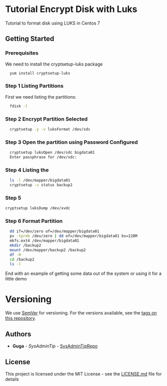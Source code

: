 # Tutorial Encrypt Disk with Luks

Tutorial to format disk using LUKS in Centos 7

## Getting Started


### Prerequisites

We need to install the cryptsetup-luks package

```bash
  yum install cryptsetup-luks
```

### Step 1 Listing Partitions
First we need listing the partitions:
```bash
  fdisk -l
```
### Step 2 Encrypt Partition Selected

```bash
  cryptsetup -y -v luksFormat /dev/sdc
```
### Step 3 Open the partition using Password Configured

```bash
  cryptsetup luksOpen /dev/sdc bigdata01
  Enter passphrase for /dev/sdc:
```

### Step 4 Listing the 
```bash
  ls -l /dev/mapper/bigdata01
  cryptsetup -v status backup2
```

### Step 5 
```bash
cryptsetup luksDump /dev/xvdc
```

### Step 6 Format Partition
```bash
  dd if=/dev/zero of=/dev/mapper/bigdata01
  pv -tpreb /dev/zero | dd of=/dev/mapper/bigdata01 bs=128M
  mkfs.ext4 /dev/mapper/bigdata01
  mkdir /backup2
  mount /dev/mapper/backup2 /backup2
  df -H
  cd /backup2
  ls -l
```

End with an example of getting some data out of the system or using it for a little demo

# Versioning

We use [SemVer](http://semver.org/) for versioning. For the versions available, see the [tags on this repository](https://github.com/your/project/tags). 

## Authors

* **Guga** - *SysAdminTip* - [SysAdminTipRepo](https://github.com/guga-ops/sysadmintip.git)

## License

This project is licensed under the MIT License - see the [LICENSE.md](LICENSE.md) file for details

